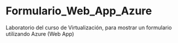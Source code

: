 # Formulario_Web_App_Azure
Laboratorio del curso de Virtualización, para mostrar un formulario utilizando Azure (Web App)
